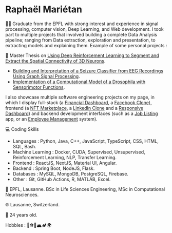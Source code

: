 <h1>Raphaël Mariétan</h1>

:student: Graduate from the EPFL with strong interest and experience in signal processing, computer vision, Deep Learning, and Web development. I took part to multiple projects that involved building a complete Data Analysis pipeline; ranging from Data extraction, exploration and presentation, to extracting models and explaining them. Example of some personal projects : 

:page_facing_up: Master Thesis on <a href='https://github.com/Rmarieta/3DNeuronDeepReinfLearning'>Using Deep Reinforcement Learning to Segment and Extract the Spatial Connectivity of 3D Neurons</a>. 
- <a href='https://github.com/Rmarieta/LTS4'>Building and Interpretation of a Seizure Classifier from EEG Recordings Using Graph Signal Processing</a>.
- <a href='https://github.com/Rmarieta/NeuroDrosophila'>Implementation of a Computational Model of a Drosophila with Sensorimotor Functions</a>.

I also showcase multiple software engineering projects on my page, in which I display full-stack \(a <a href='https://github.com/Rmarieta/FullStackDashboard'>Financial Dashboard</a>, a <a href="https://github.com/Rmarieta/FacebookCloneReactSpring">Facebook Clone</a>\), frontend \(a <a href='https://github.com/Rmarieta/NFTMarketPlace'>NFT Marketplace</a>, a <a href='https://github.com/Rmarieta/linkedin'>LinkedIn Clone</a> and a <a href='https://github.com/Rmarieta/ReactDashboard'>Responsive Dashboard</a>\) and backend development interfaces \(such as a <a href='https://github.com/Rmarieta/JobListingSpringReact'>Job Listing</a> app, or an <a href='https://github.com/Rmarieta/EmployeeAngularSpring'>Employee Management</a> system\).

💻 Coding Skills
- Languages : Python, Java, C++, JavaScript, TypeScript, CSS, HTML, SQL, Bash.
- Machine Learning : Docker, CUDA, Supervised, Unsupervised, Reinforcement Learning, NLP, Transfer Learning.
- Frontend : ReactJS, NextJS, Material UI, Angular.
- Backend : Spring Boot, NodeJS, Flask.
- Databases : MySQL, MongoDB, PostgreSQL, Firebase.
- Other : Git, GitHub Actions, R, MATLAB, Excel.

:scroll: EPFL, Lausanne. BSc in Life Sciences Engineering, MSc in Computational Neurosciences.

:globe_with_meridians: Lausanne, Switzerland.

🎂 24 years old.

Hobbies : 🏃:soccer::tennis::mountain_snow::camping::earth_africa:

